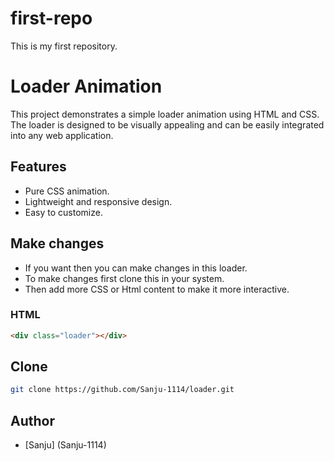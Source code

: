 # first-repo
This is my first repository. 

# Loader Animation

This project demonstrates a simple loader animation using HTML and CSS. The loader is designed to be visually appealing and can be easily integrated into any web application.

## Features
- Pure CSS animation.
- Lightweight and responsive design.
- Easy to customize.

## Make changes
- If you want then you can make changes in this loader.
- To make changes first clone this in your system.
- Then add more CSS or Html content to make it more interactive.
### HTML
```html
<div class="loader"></div>
```

## Clone
```bash
git clone https://github.com/Sanju-1114/loader.git
```

## Author
- [Sanju] (Sanju-1114)

